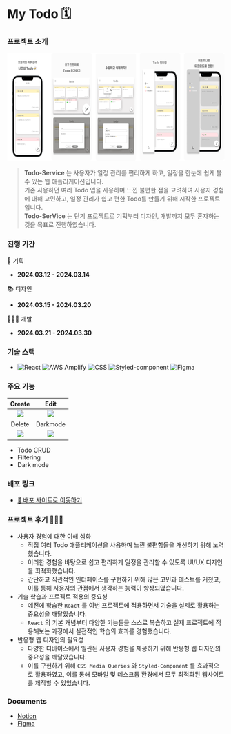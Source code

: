 # My Todo 🗓


### 프로젝트 소개

<img src="./src/assets/images/readme/Todo.png" alt="project-image" height="250">

> **Todo-Service** 는 사용자가 일정 관리를 편리하게 하고, 일정을 한눈에 쉽게 볼 수 있는 웹 애플리케이션입니다.    
> 기존 사용하던 여러 Todo 앱을 사용하며 느낀 불편한 점을 고려하여 사용자 경험에 대해 고민하고, 일정 관리가 쉽고 편한 Todo를 만들기 위해 시작한 프로젝트입니다.   
> **Todo-SerVice** 는 단기 프로젝트로 기획부터 디자인, 개발까지 모두 혼자하는 것을 목표로 진행하였습니다. 

### 진행 기간

📄 기획  
- **2024.03.12 - 2024.03.14**

📚 디자인  
- **2024.03.15 - 2024.03.20**

👩🏻‍💻 개발  
- **2024.03.21 - 2024.03.30**

### 기술 스택

- ![React](https://img.shields.io/badge/React-61DAFB?style=flat&logo=React&logoColor=white)
  ![AWS Amplify](https://img.shields.io/badge/AWS%20Amplify-FF9900?style=flat&logo=AWSAmplify&logoColor=white)
  ![CSS](https://img.shields.io/badge/CSS-F43059?style=flat&logo=csswizardry&logoColor=white)
  ![Styled-component](https://img.shields.io/badge/styled%20components-DB7093?style=flat&logo=styledcomponents&logoColor=white)
  ![Figma](https://img.shields.io/badge/Figma-F24E1E?style=flat&logo=Figma&logoColor=white)

### 주요 기능

|Create|                                               Edit                                                |
|:-:|:-------------------------------------------------------------------------------------------------:|
|![](https://github.com/jkj1230/todo-service/assets/127480050/cd67245b-bea8-4498-bb94-35cfd4461477) |![](https://github.com/jkj1230/todo-service/assets/127480050/72319f6a-7d47-461e-8631-b955ca252ad1) |
|Delete|                                             Darkmode                                              |
|![](https://github.com/jkj1230/todo-service/assets/127480050/802320d1-a061-4591-bf21-33a5ff6c1624)|![](https://github.com/jkj1230/todo-service/assets/127480050/91afc3a1-9852-4478-b44c-4941f0bbef0d) |

- Todo CRUD
- Filtering
- Dark mode

### 배포 링크

- [🔗 배포 사이트로 이동하기](https://todo.jung-gyeongju.com)


### 프로젝트 후기 🙇🏻‍♀️

- 사용자 경험에 대한 이해 심화
  - 직접 여러 Todo 애플리케이션을 사용하며 느낀 불편함들을 개선하기 위해 노력했습니다.
  - 이러한 경험을 바탕으로 쉽고 편리하게 일정을 관리할 수 있도록 UI/UX 디자인을 최적화했습니다.
  - 간단하고 직관적인 인터페이스를 구현하기 위해 많은 고민과 테스트를 거쳤고, 이를 통해 사용자의 관점에서 생각하는 능력이 향상되었습니다.
- 기술 학습과 프로젝트 적용의 중요성
  - 예전에 학습한 `React` 를 이번 프로젝트에 적용하면서 기술을 실제로 활용하는 중요성을 깨달았습니다.
  - `React` 의 기본 개념부터 다양한 기능들을 스스로 복습하고 실제 프로젝트에 적용해보는 과정에서 실전적인 학습의 효과를 경험했습니다.
- 반응형 웹 디자인의 필요성
  - 다양한 디바이스에서 일관된 사용자 경험을 제공하기 위해 반응형 웹 디자인의 중요성을 깨달았습니다.
  - 이를 구현하기 위해 `CSS Media Queries` 와 `Styled-Component` 를 효과적으로 활용하였고, 이를 통해 모바일 및 데스크톱 환경에서 모두 최적화된 웹사이트를 제작할 수 있었습니다.

### Documents

- [Notion](https://www.notion.so/gyeongju/Todo-Service-afea5e1f5c5a44cd9c53910ae3a08576?pvs=4)
- [Figma](https://www.figma.com/file/pUqMQkXPpaZtXJSSrktPhQ/Todo?type=design&node-id=0%3A1&mode=dev&t=AxyoVvZ1IxoXZ3HW-1)
